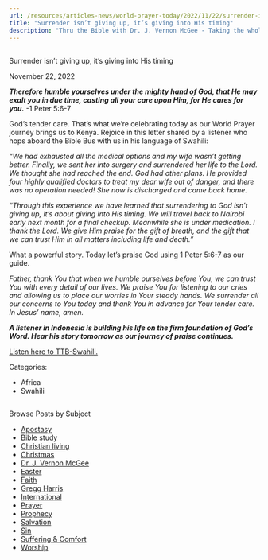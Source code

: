 ```yaml
---
url: /resources/articles-news/world-prayer-today/2022/11/22/surrender-isn-t-giving-up-it-s-giving-into-his-timing
title: "Surrender isn’t giving up, it’s giving into His timing"
description: "Thru the Bible with Dr. J. Vernon McGee - Taking the whole Word to the whole world"
---
```







## 
 Surrender isn’t giving up, it’s giving into His timing


November 22, 2022
![]()




***Therefore humble yourselves under the mighty hand of God, that He may exalt you in due time, casting all your care upon Him, for He cares for you.*** -1 Peter 5:6-7

God’s tender care. That’s what we’re celebrating today as our World Prayer journey brings us to Kenya. Rejoice in this letter shared by a listener who hops aboard the Bible Bus with us in his language of Swahili:

*“We had exhausted all the medical options and my wife wasn’t getting better. Finally, we sent her into surgery and surrendered her life to the Lord. We thought she had reached the end. God had other plans. He provided four highly qualified doctors to treat my dear wife out of danger, and there was no operation needed! She now is discharged and came back home.*

*“Through this experience we have learned that surrendering to God isn’t giving up, it’s about giving into His timing. We will travel back to Nairobi early next month for a final checkup. Meanwhile she is under medication. I thank the Lord. We give Him praise for the gift of breath, and the gift that we can trust Him in all matters including life and death.”*

What a powerful story. Today let’s praise God using 1 Peter 5:6-7 as our guide.  


*Father, thank You that when we humble ourselves before You, we can trust You with every detail of our lives. We praise You for listening to our cries and allowing us to place our worries in Your steady hands.* *We surrender all our* *concerns to You today and thank You in advance for Your tender care. In Jesus’ name, amen.*

***A listener in Indonesia is building his life on the firm foundation of God’s Word. Hear his story tomorrow as our journey of praise continues.***

[Listen here to TTB-Swahili.](https://ttb.twr.org/home/day,0418/language,SWH)



Categories: 


* Africa
* Swahili









## 
 Browse Posts by Subject


* [Apostasy](/resources/articles-news/-in-tags/tags/Apostasy)
* [Bible study](/resources/articles-news/-in-tags/tags/Bible-study)
* [Christian living](/resources/articles-news/-in-tags/tags/Christian-living)
* [Christmas](/resources/articles-news/-in-tags/tags/Christmas)
* [Dr. J. Vernon McGee](/resources/articles-news/-in-tags/tags/Dr-J-Vernon-McGee)
* [Easter](/resources/articles-news/-in-tags/tags/easter)
* [Faith](/resources/articles-news/-in-tags/tags/Faith)
* [Gregg Harris](/resources/articles-news/-in-tags/tags/Gregg-Harris)
* [International](/resources/articles-news/-in-tags/tags/International)
* [Prayer](/resources/articles-news/-in-tags/tags/prayer)
* [Prophecy](/resources/articles-news/-in-tags/tags/Prophecy)
* [Salvation](/resources/articles-news/-in-tags/tags/Salvation)
* [Sin](/resources/articles-news/-in-tags/tags/sin)
* [Suffering & Comfort](/resources/articles-news/-in-tags/tags/Suffering-Comfort)
* [Worship](/resources/articles-news/-in-tags/tags/worship)






